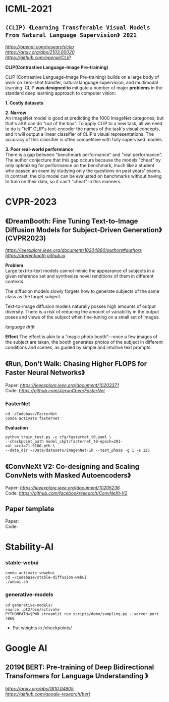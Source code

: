 # ICML-2021
## `(CLIP) 《Learning Transferable Visual Models From Natural Language Supervision》 2021`
*<https://openai.com/research/clip>*  
*<https://arxiv.org/abs/2103.00020>*  
*<https://github.com/openai/CLIP>*  

**CLIP(Contrastive Language-Image Pre-training)**  

CLIP (Contrastive Language–Image Pre-training) builds on a large body of work on zero-shot transfer, natural language supervision, and multimodal learning.
CLIP **was designed to** mitigate a number of major **problems** in the standard deep learning approach to computer vision:  

**1. Costly datasets**  

**2. Narrow**  
An ImageNet model is good at predicting the 1000 ImageNet categories, but that's all it can do "out of the box". To apply CLIP to a new task, all we need to do is "tell" CLIP's text-encoder the names of the task's visual concepts, and it will output a linear classifier of CLIP's visual representations. The accuracy of this classifier is often competitive with fully supervised models.  

**3. Poor real-world performance**  
There is a gap between "benchmark performance" and "real performance". The author conjecture that this gap occurs because the models "cheat" by only optimizing for performance on the benchmark, much like a student who passed an exam by studying only the questions on past years' exams. In contrast, the clip model can be evaluated on benchmarks without having to train on their data, so it can't "cheat" in this manners.  

# CVPR-2023
## 《DreamBooth: Fine Tuning Text-to-Image Diffusion Models for Subject-Driven Generation》(CVPR2023)
*<https://ieeexplore.ieee.org/document/10204880/authors#authors>*  
*<https://dreambooth.github.io>* 

**Problem**  
Large text-to-text models cannot mimic the appearance of subjects in a given reference set and synthesize novel renditions of them in different contexts.  

The diffusion models slowly forgets how to generate subjects of the same class as the target subject.  

Text-to-image diffusion models naturally posses high amounts of output diversity. There is a risk of reducing the amount of variability in the output poses and views of the subject when fine-tuning on a small set of images.

*language drift*  

**Effect** The effect is akin to a “magic photo booth”—once a few images of the subject are taken, the booth generates photos of the subject in different conditions and scenes, as guided by simple and intuitive text prompts.

## 《Run, Don't Walk: Chasing Higher FLOPS for Faster Neural Networks》
Paper: *<https://ieeexplore.ieee.org/document/10203371>*  
Code: *<https://github.com/JierunChen/FasterNet>*
### FasterNet
```
cd ~/Codebase/FasterNet
conda activate fasternet
```
**Evaluation**
```
python train_test.py -c cfg/fasternet_t0.yaml \
--checkpoint_path model_ckpt/fasternet_t0-epoch=281-val_acc1=71.9180.pth \
--data_dir ~/Data/datasets/imagenNet-1k --test_phase -g 1 -e 125
```
## 《ConvNeXt V2: Co-designing and Scaling ConvNets with Masked Autoencoders》
Paper: *<https://ieeexplore.ieee.org/document/10205236>*  
Code: *<https://github.com/facebookresearch/ConvNeXt-V2>*

## Paper template
Paper: *<url>*  
Code: *<url>*





# Stability-AI
### stable-webui
```
conda activate sdwebui
cd ~/Codebase/stable-diffusion-webui
./webui.sh
```
### generative-models
```
cd generative-models/
source .pt2/bin/activate
PYTHONPATH=$PWD streamlit run scripts/demo/sampling.py --server.port 7860

```
- Put weights in /checkpoints/

# Google AI
## 2019《 BERT: Pre-training of Deep Bidirectional Transformers for Language Understanding 》
*<https://arxiv.org/abs/1810.04805>*  
*<https://github.com/google-research/bert>*  



















